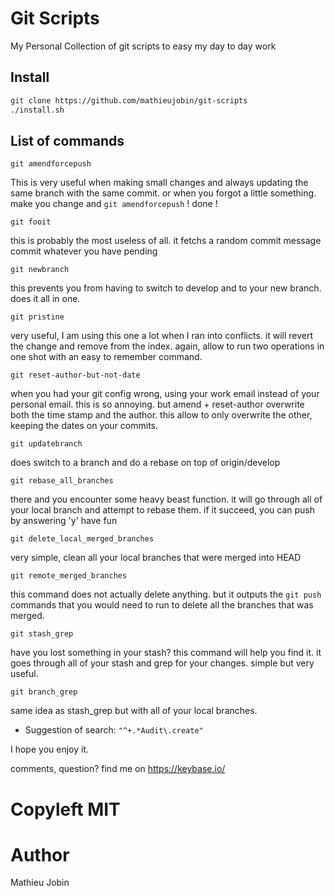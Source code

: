 # Git Scripts

My Personal Collection of git scripts to easy my day to day work

## Install

```bash
git clone https://github.com/mathieujobin/git-scripts
./install.sh
```

## List of commands

`git amendforcepush`

This is very useful when making small changes and always updating the same branch with the same commit. or when you forgot a little something.
make you change and `git amendforcepush` ! done !

`git fooit`

this is probably the most useless of all. it fetchs a random commit message
commit whatever you have pending

`git newbranch`

this prevents you from having to switch to develop and to your new branch.
does it all in one.

`git pristine`

very useful, I am using this one a lot when I ran into conflicts.
it will revert the change and remove from the index. again, allow to run two operations in one shot with an easy to remember command.

`git reset-author-but-not-date`

when you had your git config wrong, using your work email instead of your personal email. this is so annoying. but amend + reset-author overwrite both the time stamp and the author. this allow to only overwrite the other, keeping the dates on your commits.

`git updatebranch`

does switch to a branch and do a rebase on top of origin/develop

`git rebase_all_branches`

there and you encounter some heavy beast function.
it will go through all of your local branch and attempt to rebase them.
if it succeed, you can push by answering 'y'
have fun

`git delete_local_merged_branches`

very simple, clean all your local branches that were merged into HEAD

`git remote_merged_branches`

this command does not actually delete anything. but it outputs the `git push` commands that you would need to run to delete all the branches that was merged.

`git stash_grep`

have you lost something in your stash? this command will help you find it.
it goes through all of your stash and grep for your changes.
simple but very useful.

`git branch_grep`

same idea as stash_grep but with all of your local branches.
- Suggestion of search: `"^+.*Audit\.create"`

I hope you enjoy it.

comments, question? find me on https://keybase.io/

# Copyleft MIT

# Author

Mathieu Jobin
